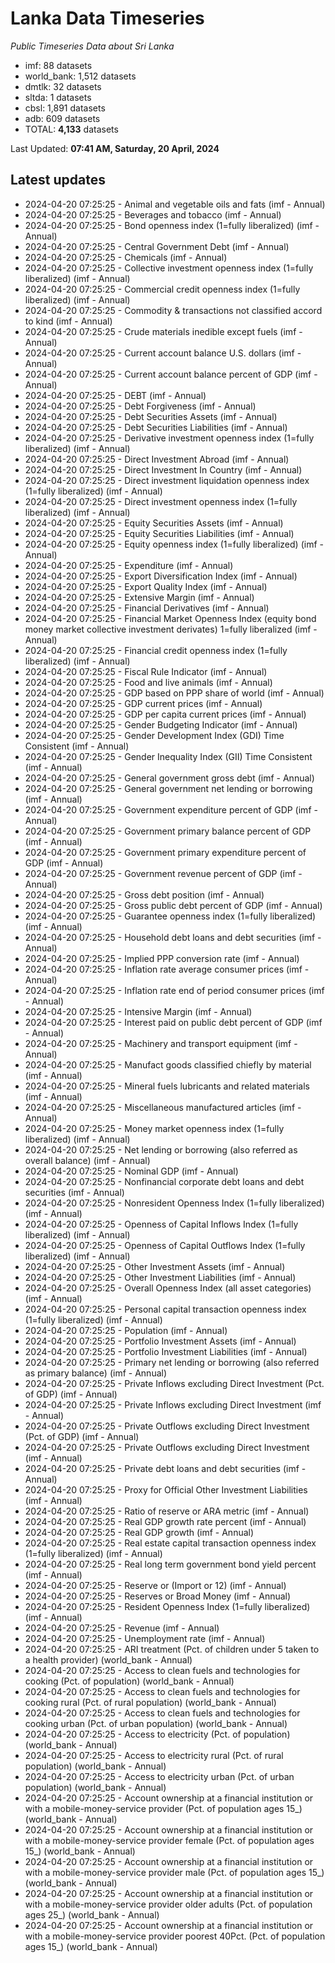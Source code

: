 # Lanka Data Timeseries
*Public Timeseries Data about Sri Lanka*

* imf: 88 datasets
* world_bank: 1,512 datasets
* dmtlk: 32 datasets
* sltda: 1 datasets
* cbsl: 1,891 datasets
* adb: 609 datasets
* TOTAL: **4,133** datasets

Last Updated: **07:41 AM, Saturday, 20 April, 2024**

## Latest updates

* 2024-04-20 07:25:25 - Animal and vegetable oils and fats (imf - Annual)
* 2024-04-20 07:25:25 - Beverages and tobacco (imf - Annual)
* 2024-04-20 07:25:25 - Bond openness index (1=fully liberalized) (imf - Annual)
* 2024-04-20 07:25:25 - Central Government Debt (imf - Annual)
* 2024-04-20 07:25:25 - Chemicals (imf - Annual)
* 2024-04-20 07:25:25 - Collective investment openness index (1=fully liberalized) (imf - Annual)
* 2024-04-20 07:25:25 - Commercial credit openness index (1=fully liberalized) (imf - Annual)
* 2024-04-20 07:25:25 - Commodity & transactions not classified accord to kind (imf - Annual)
* 2024-04-20 07:25:25 - Crude materials inedible except fuels (imf - Annual)
* 2024-04-20 07:25:25 - Current account balance U.S. dollars (imf - Annual)
* 2024-04-20 07:25:25 - Current account balance percent of GDP (imf - Annual)
* 2024-04-20 07:25:25 - DEBT (imf - Annual)
* 2024-04-20 07:25:25 - Debt Forgiveness (imf - Annual)
* 2024-04-20 07:25:25 - Debt Securities Assets (imf - Annual)
* 2024-04-20 07:25:25 - Debt Securities Liabilities (imf - Annual)
* 2024-04-20 07:25:25 - Derivative investment openness index (1=fully liberalized) (imf - Annual)
* 2024-04-20 07:25:25 - Direct Investment Abroad (imf - Annual)
* 2024-04-20 07:25:25 - Direct Investment In Country (imf - Annual)
* 2024-04-20 07:25:25 - Direct investment liquidation openness index (1=fully liberalized) (imf - Annual)
* 2024-04-20 07:25:25 - Direct investment openness index (1=fully liberalized) (imf - Annual)
* 2024-04-20 07:25:25 - Equity Securities Assets (imf - Annual)
* 2024-04-20 07:25:25 - Equity Securities Liabilities (imf - Annual)
* 2024-04-20 07:25:25 - Equity openness index (1=fully liberalized) (imf - Annual)
* 2024-04-20 07:25:25 - Expenditure (imf - Annual)
* 2024-04-20 07:25:25 - Export Diversification Index (imf - Annual)
* 2024-04-20 07:25:25 - Export Quality Index (imf - Annual)
* 2024-04-20 07:25:25 - Extensive Margin (imf - Annual)
* 2024-04-20 07:25:25 - Financial Derivatives (imf - Annual)
* 2024-04-20 07:25:25 - Financial Market Openness Index (equity bond money market collective investment derivates) 1=fully liberalized (imf - Annual)
* 2024-04-20 07:25:25 - Financial credit openness index (1=fully liberalized) (imf - Annual)
* 2024-04-20 07:25:25 - Fiscal Rule Indicator (imf - Annual)
* 2024-04-20 07:25:25 - Food and live animals (imf - Annual)
* 2024-04-20 07:25:25 - GDP based on PPP share of world (imf - Annual)
* 2024-04-20 07:25:25 - GDP current prices (imf - Annual)
* 2024-04-20 07:25:25 - GDP per capita current prices (imf - Annual)
* 2024-04-20 07:25:25 - Gender Budgeting Indicator (imf - Annual)
* 2024-04-20 07:25:25 - Gender Development Index (GDI) Time Consistent (imf - Annual)
* 2024-04-20 07:25:25 - Gender Inequality Index (GII) Time Consistent (imf - Annual)
* 2024-04-20 07:25:25 - General government gross debt (imf - Annual)
* 2024-04-20 07:25:25 - General government net lending or borrowing (imf - Annual)
* 2024-04-20 07:25:25 - Government expenditure percent of GDP (imf - Annual)
* 2024-04-20 07:25:25 - Government primary balance percent of GDP (imf - Annual)
* 2024-04-20 07:25:25 - Government primary expenditure percent of GDP (imf - Annual)
* 2024-04-20 07:25:25 - Government revenue percent of GDP (imf - Annual)
* 2024-04-20 07:25:25 - Gross debt position (imf - Annual)
* 2024-04-20 07:25:25 - Gross public debt percent of GDP (imf - Annual)
* 2024-04-20 07:25:25 - Guarantee openness index (1=fully liberalized) (imf - Annual)
* 2024-04-20 07:25:25 - Household debt loans and debt securities (imf - Annual)
* 2024-04-20 07:25:25 - Implied PPP conversion rate (imf - Annual)
* 2024-04-20 07:25:25 - Inflation rate average consumer prices (imf - Annual)
* 2024-04-20 07:25:25 - Inflation rate end of period consumer prices (imf - Annual)
* 2024-04-20 07:25:25 - Intensive Margin (imf - Annual)
* 2024-04-20 07:25:25 - Interest paid on public debt percent of GDP (imf - Annual)
* 2024-04-20 07:25:25 - Machinery and transport equipment (imf - Annual)
* 2024-04-20 07:25:25 - Manufact goods classified chiefly by material (imf - Annual)
* 2024-04-20 07:25:25 - Mineral fuels lubricants and related materials (imf - Annual)
* 2024-04-20 07:25:25 - Miscellaneous manufactured articles (imf - Annual)
* 2024-04-20 07:25:25 - Money market openness index (1=fully liberalized) (imf - Annual)
* 2024-04-20 07:25:25 - Net lending or borrowing (also referred as overall balance) (imf - Annual)
* 2024-04-20 07:25:25 - Nominal GDP (imf - Annual)
* 2024-04-20 07:25:25 - Nonfinancial corporate debt loans and debt securities (imf - Annual)
* 2024-04-20 07:25:25 - Nonresident Openness Index (1=fully liberalized) (imf - Annual)
* 2024-04-20 07:25:25 - Openness of Capital Inflows Index (1=fully liberalized) (imf - Annual)
* 2024-04-20 07:25:25 - Openness of Capital Outflows Index (1=fully liberalized) (imf - Annual)
* 2024-04-20 07:25:25 - Other Investment Assets (imf - Annual)
* 2024-04-20 07:25:25 - Other Investment Liabilities (imf - Annual)
* 2024-04-20 07:25:25 - Overall Openness Index (all asset categories) (imf - Annual)
* 2024-04-20 07:25:25 - Personal capital transaction openness index (1=fully liberalized) (imf - Annual)
* 2024-04-20 07:25:25 - Population (imf - Annual)
* 2024-04-20 07:25:25 - Portfolio Investment Assets (imf - Annual)
* 2024-04-20 07:25:25 - Portfolio Investment Liabilities (imf - Annual)
* 2024-04-20 07:25:25 - Primary net lending or borrowing (also referred as primary balance) (imf - Annual)
* 2024-04-20 07:25:25 - Private Inflows excluding Direct Investment (Pct. of GDP) (imf - Annual)
* 2024-04-20 07:25:25 - Private Inflows excluding Direct Investment (imf - Annual)
* 2024-04-20 07:25:25 - Private Outflows excluding Direct Investment (Pct. of GDP) (imf - Annual)
* 2024-04-20 07:25:25 - Private Outflows excluding Direct Investment (imf - Annual)
* 2024-04-20 07:25:25 - Private debt loans and debt securities (imf - Annual)
* 2024-04-20 07:25:25 - Proxy for Official Other Investment Liabilities (imf - Annual)
* 2024-04-20 07:25:25 - Ratio of reserve or ARA metric (imf - Annual)
* 2024-04-20 07:25:25 - Real GDP growth rate percent (imf - Annual)
* 2024-04-20 07:25:25 - Real GDP growth (imf - Annual)
* 2024-04-20 07:25:25 - Real estate capital transaction openness index (1=fully liberalized) (imf - Annual)
* 2024-04-20 07:25:25 - Real long term government bond yield percent (imf - Annual)
* 2024-04-20 07:25:25 - Reserve or (Import or 12) (imf - Annual)
* 2024-04-20 07:25:25 - Reserves or Broad Money (imf - Annual)
* 2024-04-20 07:25:25 - Resident Openness Index (1=fully liberalized) (imf - Annual)
* 2024-04-20 07:25:25 - Revenue (imf - Annual)
* 2024-04-20 07:25:25 - Unemployment rate (imf - Annual)
* 2024-04-20 07:25:25 - ARI treatment (Pct. of children under 5 taken to a health provider) (world_bank - Annual)
* 2024-04-20 07:25:25 - Access to clean fuels and technologies for cooking (Pct. of population) (world_bank - Annual)
* 2024-04-20 07:25:25 - Access to clean fuels and technologies for cooking rural (Pct. of rural population) (world_bank - Annual)
* 2024-04-20 07:25:25 - Access to clean fuels and technologies for cooking urban (Pct. of urban population) (world_bank - Annual)
* 2024-04-20 07:25:25 - Access to electricity (Pct. of population) (world_bank - Annual)
* 2024-04-20 07:25:25 - Access to electricity rural (Pct. of rural population) (world_bank - Annual)
* 2024-04-20 07:25:25 - Access to electricity urban (Pct. of urban population) (world_bank - Annual)
* 2024-04-20 07:25:25 - Account ownership at a financial institution or with a mobile-money-service provider (Pct. of population ages 15_) (world_bank - Annual)
* 2024-04-20 07:25:25 - Account ownership at a financial institution or with a mobile-money-service provider female (Pct. of population ages 15_) (world_bank - Annual)
* 2024-04-20 07:25:25 - Account ownership at a financial institution or with a mobile-money-service provider male (Pct. of population ages 15_) (world_bank - Annual)
* 2024-04-20 07:25:25 - Account ownership at a financial institution or with a mobile-money-service provider older adults (Pct. of population ages 25_) (world_bank - Annual)
* 2024-04-20 07:25:25 - Account ownership at a financial institution or with a mobile-money-service provider poorest 40Pct. (Pct. of population ages 15_) (world_bank - Annual)